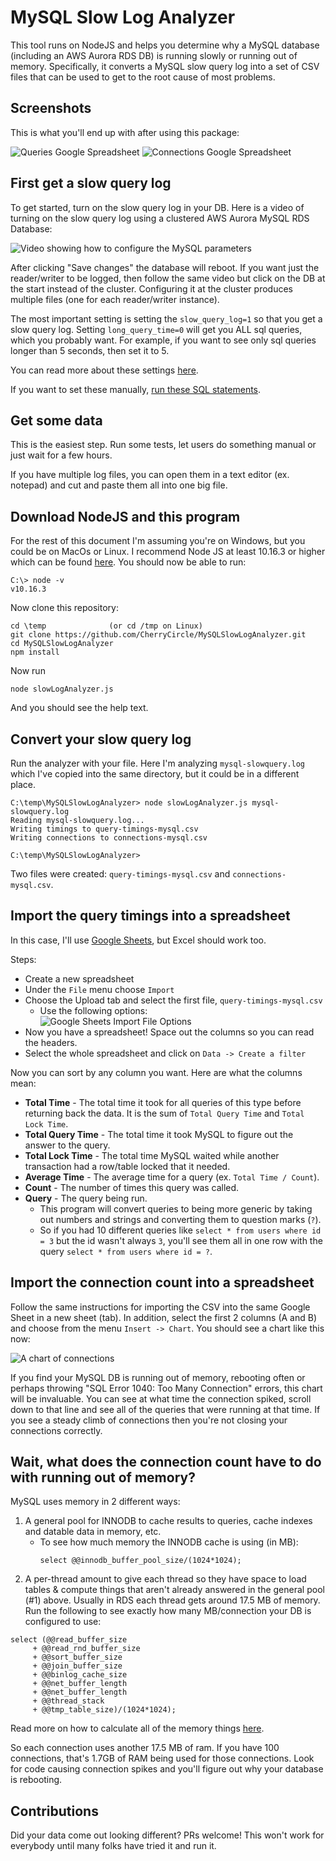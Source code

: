 MySQL Slow Log Analyzer
=================

This tool runs on NodeJS and helps you determine why a MySQL database (including an AWS Aurora RDS DB) is running slowly or running out of memory. Specifically, it converts a MySQL slow query log into a set of CSV files that can be used to get to the root cause of most problems.

## Screenshots

This is what you'll end up with after using this package:

![Queries Google Spreadsheet](https://github.com/CherryCircle/MySQLSlowLogAnalyzer/blob/master/images/Screenshot1-Queries.png?raw=true)
![Connections Google Spreadsheet](https://github.com/CherryCircle/MySQLSlowLogAnalyzer/blob/master/images/Screenshot2-Connections.png?raw=true)

## First get a slow query log

To get started, turn on the slow query log in your DB. Here is a video of turning on the slow query log using a clustered AWS Aurora MySQL RDS Database:

![Video showing how to configure the MySQL parameters](https://github.com/CherryCircle/MySQLSlowLogAnalyzer/blob/master/images/Configuring-RDS-MySQL-Slow-Log.gif?raw=true)

After clicking "Save changes" the database will reboot. If you want just the reader/writer to be logged, then follow the same video but click on the DB at the start instead of the cluster. Configuring it at the cluster produces multiple files (one for each reader/writer instance).

The most important setting is setting the `slow_query_log=1` so that you get a slow query log. Setting `long_query_time=0` will get you ALL sql queries, which you probably want. For example, if you want to see only sql queries longer than 5 seconds, then set it to 5.

You can read more about these settings [here](https://dev.mysql.com/doc/refman/5.7/en/slow-query-log.html).

If you want to set these manually, [run these SQL statements](https://stackoverflow.com/a/22609627/491553).

## Get some data

This is the easiest step. Run some tests, let users do something manual or just wait for a few hours.

If you have multiple log files, you can open them in a text editor (ex. notepad) and cut and paste them all into one big file.

## Download NodeJS and this program

For the rest of this document I'm assuming you're on Windows, but you could be on MacOs or Linux. I recommend Node JS at least 10.16.3 or higher which can be found [here](https://nodejs.org/en/download/). You should now be able to run:
```shell script
C:\> node -v
v10.16.3
``` 

Now clone this repository:
```shell script
cd \temp              (or cd /tmp on Linux)
git clone https://github.com/CherryCircle/MySQLSlowLogAnalyzer.git
cd MySQLSlowLogAnalyzer
npm install
```

Now run
```shell script
node slowLogAnalyzer.js
```

And you should see the help text.

## Convert your slow query log

Run the analyzer with your file. Here I'm analyzing `mysql-slowquery.log` which I've copied into the same directory, but it could be in a different place.
```shell script
C:\temp\MySQLSlowLogAnalyzer> node slowLogAnalyzer.js mysql-slowquery.log
Reading mysql-slowquery.log...
Writing timings to query-timings-mysql.csv
Writing connections to connections-mysql.csv

C:\temp\MySQLSlowLogAnalyzer>
```
Two files were created: `query-timings-mysql.csv` and `connections-mysql.csv`.

## Import the query timings into a spreadsheet

In this case, I'll use [Google Sheets](https://sheets.google.com), but Excel should work too.

Steps:
* Create a new spreadsheet 
* Under the `File` menu choose `Import`
* Choose the Upload tab and select the first file, `query-timings-mysql.csv`
  * Use the following options:  
      ![Google Sheets Import File Options](https://github.com/CherryCircle/MySQLSlowLogAnalyzer/blob/master/images/GoogleSheets-ImportFile.png?raw=true)
* Now you have a spreadsheet! Space out the columns so you can read the headers.
* Select the whole spreadsheet and click on `Data -> Create a filter`

Now you can sort by any column you want. Here are what the columns mean:
* **Total Time** - The total time it took for all queries of this type before returning back the data. It is the sum of `Total Query Time` and `Total Lock Time`.
* **Total Query Time** - The total time it took MySQL to figure out the answer to the query.
* **Total Lock Time** - The total time MySQL waited while another transaction had a row/table locked that it needed.
* **Average Time** - The average time for a query (ex. `Total Time / Count`).
* **Count** - The number of times this query was called.
* **Query** - The query being run.  
  * This program will convert queries to being more generic by taking out numbers and strings and converting them to question marks (`?`). 
  * So if you had 10 different queries like `select * from users where id = 3` but the id wasn't always `3`, you'll see them all in one row with the query `select * from users where id = ?`.

## Import the connection count into a spreadsheet

Follow the same instructions for importing the CSV into the same Google Sheet in a new sheet (tab). In addition, select the first 2 columns (A and B) and choose from the menu `Insert -> Chart`. You should see a chart like this now:

![A chart of connections](https://github.com/CherryCircle/MySQLSlowLogAnalyzer/blob/master/images/ConnectionsChart.png?raw=true)

If you find your MySQL DB is running out of memory, rebooting often or perhaps throwing "SQL Error 1040: Too Many Connection" errors, this chart will be invaluable. You can see at what time the connection spiked, scroll down to that line and see all of the queries that were running at that time. If you see a steady climb of connections then you're not closing your connections correctly.

## Wait, what does the connection count have to do with running out of memory?

MySQL uses memory in 2 different ways:
1. A general pool for INNODB to cache results to queries, cache indexes and datable data in memory, etc.
    * To see how much memory the INNODB cache is using (in MB): 
       ```
       select @@innodb_buffer_pool_size/(1024*1024);
       ```
1. A per-thread amount to give each thread so they have space to load tables & compute things that aren't already answered in the general pool (#1) above.
Usually in RDS each thread gets around 17.5 MB of memory.  Run the following to see exactly how many MB/connection your DB is configured to use:
 ```
select (@@read_buffer_size
      + @@read_rnd_buffer_size
      + @@sort_buffer_size
      + @@join_buffer_size
      + @@binlog_cache_size
      + @@net_buffer_length
      + @@net_buffer_length
      + @@thread_stack
      + @@tmp_table_size)/(1024*1024);

 ```
Read more on how to calculate all of the memory things [here](https://dba.stackexchange.com/a/256104/24545).

So each connection uses another 17.5 MB of ram.  If you have 100 connections, that's 1.7GB of RAM being used for those connections.  Look for code causing connection spikes and you'll figure out why your database is rebooting.

## Contributions

Did your data come out looking different? PRs welcome! This won't work for everybody until many folks have tried it and run it.
